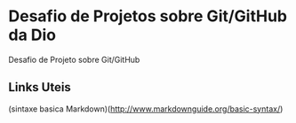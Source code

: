 # Desafio de Projetos sobre Git/GitHub da Dio
Desafio de Projeto sobre Git/GitHub

## Links Uteis
(sintaxe basica Markdown)(http://www.markdownguide.org/basic-syntax/)
